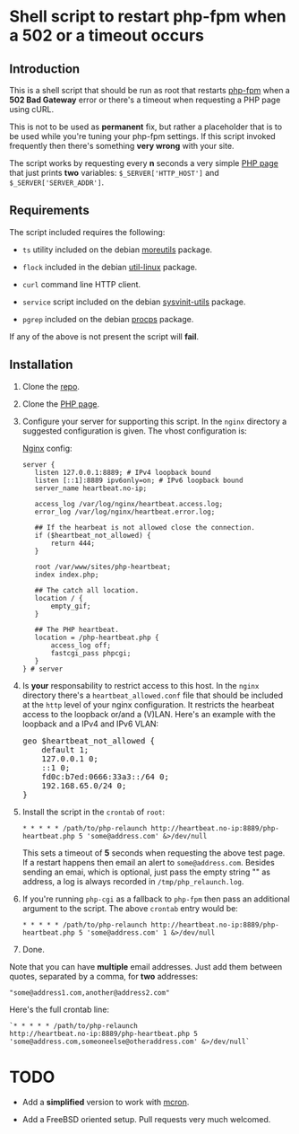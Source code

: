 # Shell script to restart php-fpm when a 502 or a timeout occurs

## Introduction 

This is a shell script that should be run as root that restarts
[php-fpm](http://www.php.net/manual/en/install.fpm.php) when a **502
Bad Gateway** error or there's a timeout when requesting a PHP page
using cURL.

This is not to be used as **permanent** fix, but rather a placeholder
that is to be used while you're tuning your php-fpm settings. If this
script invoked frequently then there's something **very wrong** with
your site.

The script works by requesting every **n** seconds a very simple
[PHP page](https://github.com/perusio/php-heartbeat) that just prints
**two** variables: `$_SERVER['HTTP_HOST']` and
`$_SERVER['SERVER_ADDR']`.

## Requirements 

The script included requires the following:

 + `ts` utility included on the debian [moreutils]() package.
 
 + `flock` included in the debian [util-linux]() package.

 + `curl` command line HTTP client.
 
 + `service` script included on the debian [sysvinit-utils]() package.
 
 + `pgrep` included on the debian [procps]() package.

If any of the above is not present the script will **fail**.

## Installation

 1. Clone the [repo](https://github.com/perusio/php-relaunch-web.git).

 2. Clone the [PHP page](https://github.com/perusio/php-heartbeat.git).

 3. Configure your server for supporting this script. In the `nginx`
    directory a suggested configuration is given. The vhost
    configuration is: 

    [Nginx](http://wiki.nginx.org) config:
               
        server {
           listen 127.0.0.1:8889; # IPv4 loopback bound
           listen [::1]:8889 ipv6only=on; # IPv6 loopback bound
           server_name heartbeat.no-ip;

           access_log /var/log/nginx/heartbeat.access.log;
           error_log /var/log/nginx/heartbeat.error.log;

           ## If the hearbeat is not allowed close the connection.
           if ($heartbeat_not_allowed) {
               return 444;
           }

           root /var/www/sites/php-heartbeat;
           index index.php;

           ## The catch all location.
           location / {
               empty_gif;
           }

           ## The PHP heartbeat.
           location = /php-heartbeat.php {
               access_log off;
               fastcgi_pass phpcgi;
           }
        } # server
     
 4. Is **your** responsability to restrict access to this host.  In
    the `nginx` directory there's a `heartbeat_allowed.conf` file that
    should be included at the `http` level of your nginx
    configuration. It restricts the hearbeat access to the loopback 
    or/and a (V)LAN. Here's an example with the loopback and a IPv4
    and IPv6 VLAN: 
    <pre>
    geo $heartbeat_not_allowed {
        default 1;
        127.0.0.1 0;
        ::1 0;
        fd0c:b7ed:0666:33a3::/64 0;
        192.168.65.0/24 0;
    } 
    </pre>
    
 5. Install the script in the `crontab` of `root`:
     
    `* * * * * /path/to/php-relaunch http://heartbeat.no-ip:8889/php-heartbeat.php 5 'some@address.com' &>/dev/null`
    
    This sets a timeout of **5** seconds when requesting the above
    test page. If a restart happens then email an alert to
    `some@address.com`. Besides sending an emai, which is optional,
    just pass the empty string "" as address, a log is always recorded
    in `/tmp/php_relaunch.log`.
    
 6. If you're running `php-cgi` as a fallback to `php-fpm` then pass an
    additional argument to the script. The above `crontab` entry would
    be:
       
    `* * * * * /path/to/php-relaunch http://heartbeat.no-ip:8889/php-heartbeat.php 5 'some@address.com' 1 &>/dev/null`
 
 7. Done.

Note that you can have **multiple** email addresses. Just add them between
quotes, separated by a comma, for **two** addresses:

    "some@address1.com,another@address2.com"
    
Here's the full crontab line:

    `* * * * * /path/to/php-relaunch
    http://heartbeat.no-ip:8889/php-heartbeat.php 5 'some@address.com,someoneelse@otheraddress.com' &>/dev/null`
    
# TODO

 + Add a **simplified** version to work with [mcron](http://www.gnu.org/software/mcron/).
   
 + Add a FreeBSD oriented setup. Pull requests very much welcomed.  

